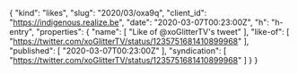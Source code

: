 {
  "kind": "likes",
  "slug": "2020/03/oxa9q",
  "client_id": "https://indigenous.realize.be",
  "date": "2020-03-07T00:23:00Z",
  "h": "h-entry",
  "properties": {
    "name": [
      "Like of @xoGlitterTV's tweet"
    ],
    "like-of": [
      "https://twitter.com/xoGlitterTV/status/1235751681410899968"
    ],
    "published": [
      "2020-03-07T00:23:00Z"
    ],
    "syndication": [
      "https://twitter.com/xoGlitterTV/status/1235751681410899968"
    ]
  }
}
